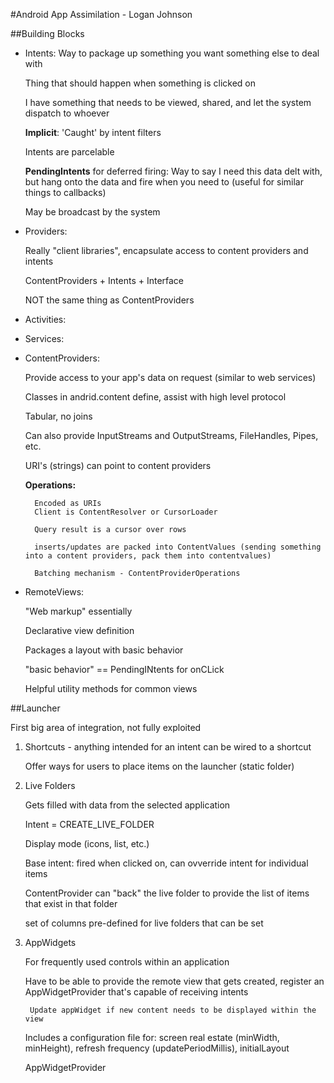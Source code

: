 #Android App Assimilation - Logan Johnson

##Building Blocks

* Intents: Way to package up something you want something else to deal with

    Thing that should happen when something is clicked on
    
    I have something that needs to be viewed, shared, and let the system dispatch to whoever
    
    **Implicit**: 'Caught' by intent filters
    
    Intents are parcelable
    
    **PendingIntents** for deferred firing: Way to say I need this data delt with, but hang onto the data and fire when you need to (useful for similar things to callbacks)
    
    May be broadcast by the system
    
    
* Providers: 

    Really "client libraries", encapsulate access to content providers and intents
    
    ContentProviders + Intents + Interface
    
    NOT the same thing as ContentProviders

* Activities: 

* Services: 

* ContentProviders: 
    
    Provide access to your app's data on request (similar to web services)
    
    Classes in andrid.content define, assist with high level protocol
    
    Tabular, no joins
    
    Can also provide InputStreams and OutputStreams, FileHandles, Pipes, etc.
    
    URI's (strings) can point to content providers
    
    **Operations:** 
    
        Encoded as URIs
        Client is ContentResolver or CursorLoader
        
        Query result is a cursor over rows
        
        inserts/updates are packed into ContentValues (sending something into a content providers, pack them into contentvalues)
        
        Batching mechanism - ContentProviderOperations
    
* RemoteViews: 

    "Web markup" essentially
    
    Declarative view definition
    
    Packages a layout with basic behavior
    
    "basic behavior" == PendingINtents for onCLick
    
    Helpful utility methods for common views

    
##Launcher

First big area of integration, not fully exploited

1. Shortcuts - anything intended for an intent can be wired to a shortcut

    Offer ways for users to place items on the launcher (static folder)

2. Live Folders

    Gets filled with data from the selected application
    
    Intent = CREATE_LIVE_FOLDER
    
    Display mode (icons, list, etc.)
    
    Base intent: fired when clicked on, can ovverride intent for individual items
    
    ContentProvider can "back" the live folder to provide the list of items that exist in that folder
    
    set of columns pre-defined for live folders that can be set
  
3. AppWidgets

    For frequently used controls within an application
    
    Have to be able to provide the remote view that gets created, register an AppWidgetProvider that's capable of receiving intents
    
        Update appWidget if new content needs to be displayed within the view
    
    Includes a configuration file for: screen real estate (minWidth, minHeight), refresh frequency (updatePeriodMillis), initialLayout
    
    AppWidgetProvider
    

##